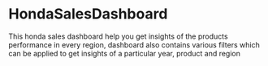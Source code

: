 # HondaSalesDashboard
This honda sales dashboard help you get insights of the products performance in every region, dashboard also contains various filters which can be applied to get insights of a particular year, product and region

